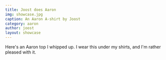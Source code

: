 ```yaml
---
title: Joost does Aaron
img: showcase.jpg
caption: An Aaron A-shirt by Joost
category: aaron
author: joost
layout: showcase
---
```

Here's an Aaron top I whipped up. I wear this under my shirts, and I'm rather pleased with it.
